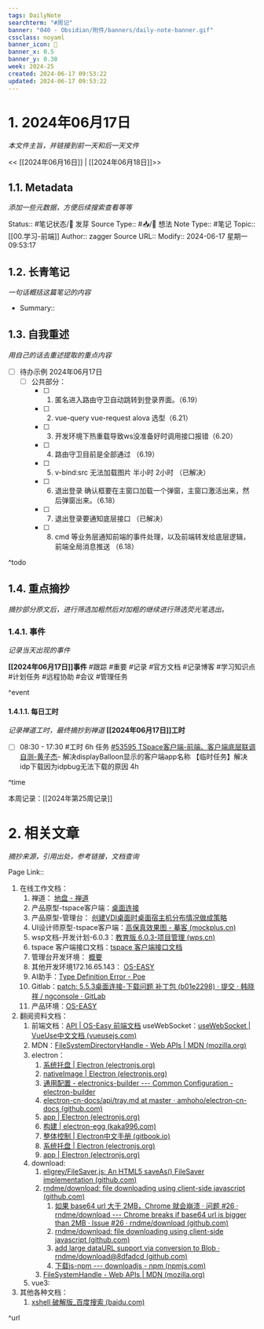```yaml
---
tags: DailyNote
searchterm: "#周记"
banner: "040 - Obsidian/附件/banners/daily-note-banner.gif"
cssclass: noyaml
banner_icon: 💌
banner_x: 0.5
banner_y: 0.38
week: 2024-25
created: 2024-06-17 09:53:22
updated: 2024-06-17 09:53:22
---
```


# 1. 2024年06月17日

_本文件主旨，并链接到前一天和后一天文件_

<< [[2024年06月16日]] | [[2024年06月18日]]>>

## 1.1. Metadata

_添加一些元数据，方便后续搜索查看等等_

Status:: #笔记状态/🌱 发芽
Source Type:: #📥/💭 想法 
Note Type:: #笔记
Topic:: [[00.学习-前端]]
Author:: zagger
Source URL::
Modify:: 2024-06-17 星期一 09:53:17

## 1.2. 长青笔记

_一句话概括这篇笔记的内容_

- Summary::

## 1.3. 自我重述

_用自己的话去重述提取的重点内容_

- [ ] 待办示例 2024年06月17日
	- [ ] 公共部分：
		- [ ] 1. 匿名进入路由守卫自动跳转到登录界面。（6.19）
		- [ ] 2. vue-query  vue-request   alova 选型（6.21）
		- [ ] 3. 开发环境下热重载导致ws没准备好时调用接口报错（6.20）
		- [ ] 4. 路由守卫目前是全部通过 （6.19）
		- [ ] 5. v-bind:src 无法加载图片 半小时 2小时 （已解决）
		- [ ] 6. 退出登录 确认框要在主窗口加载一个弹窗，主窗口激活出来，然后弹窗出来。（6.18）
		- [ ] 7. 退出登录要通知底层接口 （已解决）
		- [ ] 8. cmd 等业务层通知前端的事件处理，以及前端转发给底层逻辑，前端全局消息推送 （6.18）

^todo

## 1.4. 重点摘抄

_摘抄部分原文后，进行筛选加粗然后对加粗的继续进行筛选荧光笔选出。_

### 1.4.1. 事件

_记录当天出现的事件_

**[[2024年06月17日]]事件** 
#跟踪 #重要 #记录 #官方文档 #记录博客 #学习知识点 #计划任务 #远程协助 #会议 #管理任务

^event

#### 1.4.1.1. 每日工时

_记录禅道工时，最终摘抄到禅道_
**[[2024年06月17日]]工时**
- [ ] 08:30 - 17:30 #工时  6h 任务 [#53595 TSpace客户端-前端、客户端底层联调自测-黄子杰](http://172.16.203.12/zentao/task-view-53595.html?onlybody=yes)- 解决displayBalloon显示的客户端app名称
【临时任务】解决idp下载因为idpbug无法下载的原因 4h

^time

本周记录：[[2024年第25周记录]]

# 2. 相关文章

_摘抄来源，引用出处，参考链接，文档查询_

Page Link::
1. 在线工作文档：
	1. 禅道： [地盘 - 禅道](http://172.16.203.12/zentao/my/)
	2. 产品原型-tspace客户端：[桌面连接](http://172.16.203.30:8005/%E6%95%99%E8%82%B2%E6%A1%8C%E9%9D%A2%E4%BA%91%E7%B3%BB%E5%88%976.0.3/TSpace%E5%AE%A2%E6%88%B7%E7%AB%AF/#id=jal676&p=%E6%A1%8C%E9%9D%A2%E8%BF%9E%E6%8E%A5_1&g=1)
	3. 产品原型-管理台： [创建VDI桌面时桌面宿主机分布情况做成策略](http://172.16.203.30:8005/%E6%95%99%E8%82%B2%E6%A1%8C%E9%9D%A2%E4%BA%91%E7%B3%BB%E5%88%976.0.3/YD/start.html#id=fz6qb0&p=%E5%88%9B%E5%BB%BAvdi%E6%A1%8C%E9%9D%A2%E6%97%B6%E6%A1%8C%E9%9D%A2%E5%AE%BF%E4%B8%BB%E6%9C%BA%E5%88%86%E5%B8%83%E6%83%85%E5%86%B5%E5%81%9A%E6%88%90%E7%AD%96%E7%95%A5&g=1)
	4. UI设计师原型-tspace客户端：[高保真效果图 - 摹客 (mockplus.cn)](https://app.mockplus.cn/app/9XOYNRqAy/develop/design/Q_Bwdf_JiR)
	5. wsp文档-开发计划-6.0.3：[教育版 6.0.3-项目管理 (wps.cn)](https://pm.wps.cn/?vcl_cli=st&group_id=1769798260#/project/1712625117321129)
	6. tspace 客户端接口文档：[tspace 客户端接口文档](http://192.168.0.161:4999/web/#/p/bc9c7ef7dedba6c2570857cae614cc7e)
	7. 管理台开发环境： [概要](http://localhost:8080/#/summary)
	8. 其他开发环境172.16.65.143： [OS-EASY](https://172.16.65.143/#/login?next=%2Ftemplate%2Fteach)
	9. AI助手：[Type Definition Error - Poe](https://poe.com/chat/2am17v35iq6kl2yxe6s)
	10. Gitlab：[patch: 5.5.3桌面连接-下载问题 补丁包 (b01e2298) · 提交 · 韩晓祥 / ngconsole · GitLab](http://172.16.203.254/hanxiaoxiang/ngconsole/-/commit/b01e2298a3212de372cadc73057af1017f46f83a)
	11. 产品环境：[OS-EASY](https://172.16.62.253:5443/#/login?next=%2Fdesktop%2Fscene)
2. 翻阅资料文档：
	1. 前端文档：[API | OS-Easy 前端文档](http://192.168.0.161/fedoc/new-vdi-client/api.html)
	   useWebSocket：[useWebSocket | VueUse中文文档 (vueusejs.com)](https://www.vueusejs.com/core/useWebSocket/#type-declarations)
	2. MDN：[FileSystemDirectoryHandle - Web APIs | MDN (mozilla.org)](https://developer.mozilla.org/en-US/docs/Web/API/FileSystemDirectoryHandle)
	3. electron：
		1. [系统托盘 | Electron (electronjs.org)](https://www.electronjs.org/zh/docs/latest/api/tray#traydisplayballoonoptions-windows)
		2. [nativeImage | Electron (electronjs.org)](https://www.electronjs.org/zh/docs/latest/api/native-image)
		3. [通用配置 - electronics-builder --- Common Configuration - electron-builder](https://www.electron.build/configuration/configuration)
		4. [electron-cn-docs/api/tray.md at master · amhoho/electron-cn-docs (github.com)](https://github.com/amhoho/electron-cn-docs/blob/master/api/tray.md)
		5. [app | Electron (electronjs.org)](https://www.electronjs.org/zh/docs/latest/api/app#appsetappusermodelidid-windows)
		6. [构建 | electron-egg (kaka996.com)](https://www.kaka996.com/pages/95a09b/#%E7%AC%AC%E5%9B%9B%E6%AD%A5-%E6%89%BE%E5%88%B0%E7%A8%8B%E5%BA%8F)
		7. [整体控制 | Electron中文手册 (gitbook.io)](https://yuzhigang5460.gitbook.io/electron/api/api-jie-kou-zhi-zhu-jin-cheng-jie-kou/app)
		8. [系统托盘 | Electron (electronjs.org)](https://www.electronjs.org/zh/docs/latest/api/tray#traydisplayballoonoptions-windows)
		9. [app | Electron (electronjs.org)](https://www.electronjs.org/zh/docs/latest/api/app)
	4. download:
		1. [eligrey/FileSaver.js: An HTML5 saveAs() FileSaver implementation (github.com)](https://github.com/eligrey/FileSaver.js)
		2. [rndme/download: file downloading using client-side javascript (github.com)](https://github.com/rndme/download)
			1. [如果 base64 url​​ 大于 2MB，Chrome 就会崩溃 · 问题 #26 · rndme/download --- Chrome breaks if base64 url is bigger than 2MB · Issue #26 · rndme/download (github.com)](https://github.com/rndme/download/issues/26)
			2. [rndme/download: file downloading using client-side javascript (github.com)](https://github.com/rndme/download)
			3. [add large dataURL support via conversion to Blob · rndme/download@8dfadcd (github.com)](https://github.com/rndme/download/commit/8dfadcddb0f9091c8a7f2983a392be168613154b)
			4. [下载js-npm --- downloadjs - npm (npmjs.com)](https://www.npmjs.com/package/downloadjs)
		3. [FileSystemHandle - Web APIs | MDN (mozilla.org)](https://developer.mozilla.org/en-US/docs/Web/API/FileSystemHandle)
	5. vue3:
3. 其他各种文档：
	1. [xshell 破解版_百度搜索 (baidu.com)](https://www.baidu.com/s?ie=utf-8&f=8&rsv_bp=1&rsv_idx=2&ch=&tn=68018901_16_pg&bar=&wd=xshell+%E7%A0%B4%E8%A7%A3%E7%89%88&rsv_spt=1&oq=xshell%2520%25E5%2585%258D%25E8%25B4%25B9%25E7%2589%2588&rsv_pq=d53757fb0082870c&rsv_t=0c7a7AksdzcT14d8N6XH7dWBDAJOtbNO4ezLXQRy%2Fl2WJ8nqwvqqMP9fsTgUsyhBFIeHnEQ&rqlang=cn&rsv_enter=0&rsv_btype=t&prefixsug=xshell%2520%25E7%25A0%25B4%25E8%25A7%25A3%25E7%2589%2588&rsp=2&rsv_dl=tb&inputT=43828)

^url
